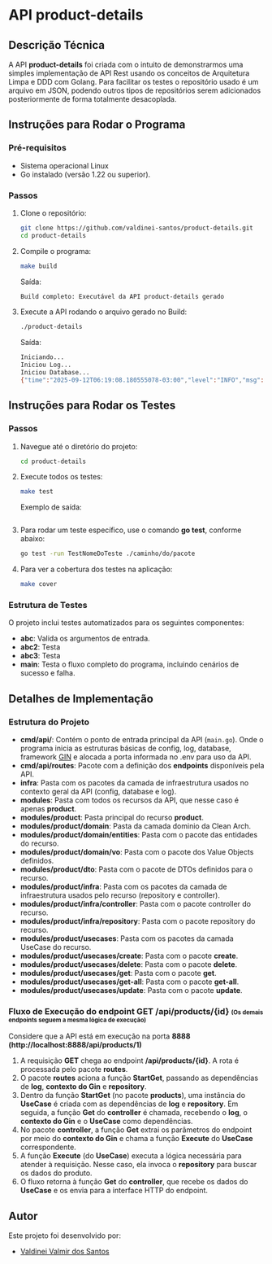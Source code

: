 # API product-details

## Descrição Técnica

A API **product-details** foi criada com o intuito de demonstrarmos uma simples implementação de API Rest usando os conceitos de Arquitetura Limpa e DDD com Golang.
Para facilitar os testes o repositório usado é um arquivo em JSON, podendo outros tipos de repositórios serem adicionados posteriormente de forma totalmente desacoplada.

## Instruções para Rodar o Programa

### Pré-requisitos

- Sistema operacional Linux 
- Go instalado (versão 1.22 ou superior).

### Passos

1. Clone o repositório:
   ```bash
   git clone https://github.com/valdinei-santos/product-details.git
   cd product-details
   ```

2. Compile o programa:
   ```bash
   make build
   ```
   Saída:
   ```bash
   Build completo: Executável da API product-details gerado
   ```

3. Execute a API rodando o arquivo gerado no Build:
   ```bash
   ./product-details
   ```

   Saída:
   ```bash
   Iniciando...
   Iniciou Log...
   Iniciou Database...
   {"time":"2025-09-12T06:19:08.180555078-03:00","level":"INFO","msg":"start product-details","PORT:":"8888"}
   ```

## Instruções para Rodar os Testes

### Passos

1. Navegue até o diretório do projeto:
   ```bash
   cd product-details
   ```

2. Execute todos os testes:
   ```bash
   make test
   ```

   Exemplo de saída:
   ```bash
   
   ```

3. Para rodar um teste específico, use o comando **go test**, conforme abaixo:
   ```bash
   go test -run TestNomeDoTeste ./caminho/do/pacote
   ```

4. Para ver a cobertura dos testes na aplicação:
   ```bash
   make cover
   ``` 


### Estrutura de Testes
O projeto inclui testes automatizados para os seguintes componentes:

- **abc**: Valida os argumentos de entrada.
- **abc2**: Testa 
- **abc3**: Testa 
- **main**: Testa o fluxo completo do programa, incluindo cenários de sucesso e falha.


## Detalhes de Implementação

### Estrutura do Projeto

- **cmd/api/**: Contém o ponto de entrada principal da API (`main.go`). Onde o programa inicia as estruturas básicas de config, log, database, framework [GIN](https://gin-gonic.com/) e alocada a porta informada no .env para uso da API.
- **cmd/api/routes**: Pacote com a definição dos **endpoints** disponíveis pela API.
- **infra**: Pasta com os pacotes da camada de infraestrutura usados no contexto geral da API (config, database e log).
- **modules**: Pasta com todos os recursos da API, que nesse caso é apenas **product**.
- **modules/product**: Pasta principal do recurso **product**.
- **modules/product/domain**: Pasta da camada dominio da Clean Arch.
- **modules/product/domain/entities**: Pasta com o pacote das entidades do recurso.
- **modules/product/domain/vo**: Pasta com o pacote dos Value Objects definidos.
- **modules/product/dto**: Pasta com o pacote de DTOs definidos para o recurso.
- **modules/product/infra**: Pasta com os pacotes da camada de infraestrutura usados pelo recurso (repository e controller).
- **modules/product/infra/controller**: Pasta com o pacote controller do recurso.
- **modules/product/infra/repository**: Pasta com o pacote repository do recurso.
- **modules/product/usecases**: Pasta com os pacotes da camada UseCase do recurso.
- **modules/product/usecases/create**: Pasta com o pacote **create**.
- **modules/product/usecases/delete**: Pasta com o pacote **delete**.
- **modules/product/usecases/get**: Pasta com o pacote **get**.
- **modules/product/usecases/get-all**: Pasta com o pacote **get-all**.
- **modules/product/usecases/update**: Pasta com o pacote **update**.

<h3>Fluxo de Execução do endpoint GET /api/products/{id} <span style="font-size: 0.7em;">(Os demais endpoints seguem a mesma lógica de execução)</span></h3>

Considere que a API está em execução na porta **8888 (http://localhost:8888/api/products/1)**
1. A requisição **GET** chega ao endpoint **/api/products/{id}**. A rota é processada pelo pacote **routes**.
2. O pacote **routes** aciona a função **StartGet**, passando as dependências de **log**, **contexto do Gin** e **repository**.
3. Dentro da função **StartGet** (no pacote **products**), uma instância do **UseCase** é criada com as dependências de **log** e **repository**. Em seguida, a função **Get** do **controller** é chamada, recebendo o **log**, o **contexto do Gin** e o **UseCase** como dependências.
4. No pacote **controller**, a função **Get** extrai os parâmetros do endpoint por meio do **contexto do Gin** e chama a função **Execute** do **UseCase** correspondente.
5. A função **Execute** (do **UseCase**) executa a lógica necessária para atender à requisição. Nesse caso, ela invoca o **repository** para buscar os dados do produto.
6. O fluxo retorna à função **Get** do **controller**, que recebe os dados do **UseCase** e os envia para a interface HTTP do endpoint.

## Autor

Este projeto foi desenvolvido por:

*   [Valdinei Valmir dos Santos](https://github.com/valdinei-santos)
